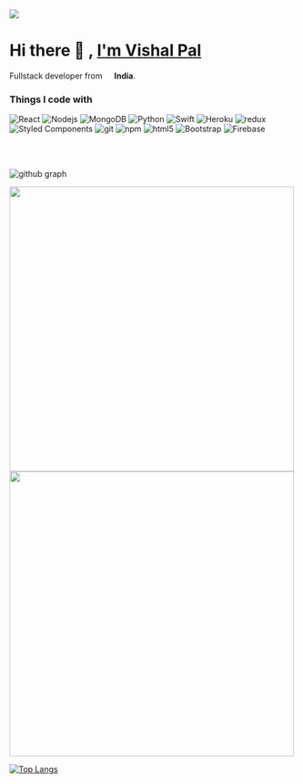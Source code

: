 <img src="https://user-images.githubusercontent.com/55635350/211298144-4e8385a1-363e-4fe7-9c21-8f362876f56e.jpg" />


# Hi there 👋 , [I'm Vishal Pal](https://vishal-c0796.web.app)
Fullstack developer from <img src="https://user-images.githubusercontent.com/55635350/211297892-11e7cfca-40e4-4032-a22e-d7d0ad564cf5.png" width="13" /> <b>India</b>.


<h3>Things I code with</h3>
<p>
  <img alt="React" src="https://img.shields.io/badge/-React-45b8d8?style=flat-square&logo=react&logoColor=white" />
  <img alt="Nodejs" src="https://img.shields.io/badge/-Nodejs-43853d?style=flat-square&logo=Node.js&logoColor=white" />
  <img alt="MongoDB" src="https://img.shields.io/badge/-MongoDB-13aa52?style=flat-square&logo=mongodb&logoColor=white" />
  <img alt="Python" src="https://img.shields.io/badge/-Python-3776AB?style=flat-square&logo=Python&logoColor=white" />
  <img alt="Swift" src="https://img.shields.io/badge/-Swift-F05138?style=flat-square&logo=Swift&logoColor=white" />
  <img alt="Heroku" src="https://img.shields.io/badge/-Heroku-430098?style=flat-square&logo=heroku&logoColor=white" />
  <img alt="redux" src="https://img.shields.io/badge/-Redux-764ABC?style=flat-square&logo=redux&logoColor=white" />
  <img alt="Styled Components" src="https://img.shields.io/badge/-Styled_Components-db7092?style=flat-square&logo=styled-components&logoColor=white" />
  <img alt="git" src="https://img.shields.io/badge/-Git-F05032?style=flat-square&logo=git&logoColor=white" />
  <img alt="npm" src="https://img.shields.io/badge/-NPM-CB3837?style=flat-square&logo=npm&logoColor=white" />
  <img alt="html5" src="https://img.shields.io/badge/-HTML5-E34F26?style=flat-square&logo=html5&logoColor=white" />
   <img alt="Bootstrap" src="https://img.shields.io/badge/-Bootstrap-7952B3?style=flat-square&logo=Bootstrap&logoColor=white" />
  <img alt="Firebase" src="https://img.shields.io/badge/-Firebase-FFCA28?style=flat-square&logo=Firebase&logoColor=white" />
</p>

<br>
<br>

![github graph](https://github-readme-activity-graph.cyclic.app/graph?username=visshal14&theme=react-dark)

<img src = "https://github-readme-streak-stats.herokuapp.com?user=visshal14&theme=dark&hide_border=false" width = 500>
<img src = "https://github-readme-stats.vercel.app/api?username=visshal14&show_icons=true&theme=dark" width = 500>



[![Top Langs](https://github-readme-stats.vercel.app/api/top-langs/?username=visshal14&theme=dark)](https://github.com/visshal14/github-readme-stats)

<!-- [![Typing SVG](https://readme-typing-svg.herokuapp.com/?lines=Discord+Lets+talk!!!&center=true&color="FFC0CB")](https://github.com/visshal14) -->
